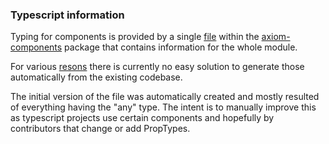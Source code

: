 ### Typescript information

Typing for components is provided by a single [file](./packages/axiom-components/src/index.d.ts) within the [axiom-components](./packages/axiom-components) package that contains information for the whole module.

For various [resons](https://github.com/BrandwatchLtd/axiom-react/pull/786) there is currently no easy solution to generate those automatically from the existing codebase.

The initial version of the file was automatically created and mostly resulted of everything having the "any" type. The intent is to manually improve this as typescript projects use certain components and hopefully by contributors that change or add PropTypes. 
